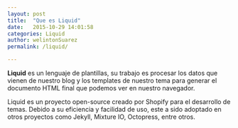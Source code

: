 ```yaml
---
layout: post
title:  "Que es Liquid"
date:   2015-10-29 14:01:58
categories: Liquid
author: welintonSuarez
permalink: /liquid/

---
```

**Liquid** es un lenguaje de plantillas, su trabajo es procesar los datos que vienen de nuestro blog y los templates de nuestro tema para generar el documento HTML final que podemos ver en nuestro navegador.

Liquid es un proyecto open-source creado por Shopify para el desarrollo de temas. Debido a su eficiencia y facilidad de uso, este a sido adoptado en otros proyectos como Jekyll, Mixture IO, Octopress, entre otros.